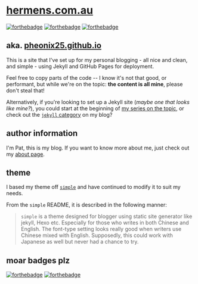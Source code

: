 # [hermens.com.au](https://hermens.com.au)

[![forthebadge](http://forthebadge.com/images/badges/fuck-it-ship-it.svg)](http://forthebadge.com)
[![forthebadge](http://forthebadge.com/images/badges/kinda-sfw.svg)](http://forthebadge.com)
[![forthebadge](http://forthebadge.com/images/badges/ages-20-30.svg)](http://forthebadge.com)

## aka. [pheonix25.github.io](https://hermens.com.au)
This is a site that I've set up for my personal blogging - all nice and clean, and simple - using Jekyll and GitHub Pages for deployment.

Feel free to copy parts of the code -- I know it's not that good, or performant, but while we're on the topic: **the content is all mine**, please don't steal that!

Alternatively, if you're looking to set up a Jekyll site (*maybe one that looks like mine?*), you could start at the beginning of [my series on the topic](https://hermens.com.au/2016/10/01/Getting-started-with-Jekyll-Part-1/), or check out the [`jekyll` category](https://hermens.com.au/archive/#jekyll) on my blog?

## author information
I'm Pat, this is my blog. If you want to know more about me, just check out my [about page](https://hermens.com.au/about/).

## theme
I based my theme off [`simple`](https://github.com/wild-flame/jekyll-simple) and have continued to modify it to suit my needs.

From the `simple` README, it is described in the following manner:
> `simple` is a theme designed for blogger using static site generator like jekyll, Hexo etc.
> Especially for those who writes in both Chinese and English. The font-type setting looks really good when writers use Chinese mixed with English.
> Supposedly, this could work with Japanese as well but never had a chance to try.

## moar badges plz
[![forthebadge](http://forthebadge.com/images/badges/built-by-developers.svg)](http://forthebadge.com)
[![forthebadge](http://forthebadge.com/images/badges/built-with-love.svg)](http://forthebadge.com)
